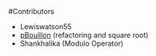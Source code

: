 #Contributors

- Lewiswatson55
- [pBouillon](https://github.com/pBouillon) (refactoring and square root)
- Shankhalika (Modulo Operator)
